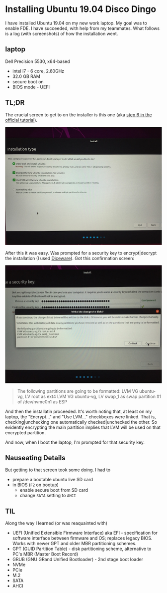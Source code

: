 Installing Ubuntu 19.04 Disco Dingo
===================================

I have installed Ubuntu 19.04 on my new work laptop. My goal was to enable FDE. I have succeeded,
with help from my teammates. What follows is a log (with screenshots) of how the installation went.

laptop
------

Dell Precision 5530, x64-based
* intel i7 - 6 core, 2.60GHz
* 32.0 GB RAM
* secure boot on
* BIOS mode - UEFI

TL;DR
-----

The crucial screen to get to on the installer is this one (aka [step 6 in the official
tutorial](https://tutorials.ubuntu.com/tutorial/tutorial-install-ubuntu-desktop#5)).

![install](img/install.jpg)

After this it was easy. Was prompted for a security key to encrypt|decrypt the installation (I used
[Diceware](http://world.std.com/~reinhold/diceware.html)). Got this confirmation screen:

![confirm](img/confirm.jpg)

> The following partitions are going to be formatted:
> LVM VG ubuntu-vg, LV root as ext4
> LVM VG ubuntu-vg, LV swap_1 as swap
> partition #1 of /dev/nvme0n1 as ESP

And then the installatin proceeded. It's worth noting that, at least on my laptop, the "Encrypt..."
and "Use LVM..." checkboxes were linked. That is, checking|unchecking one automatically
checked|unchecked the other. So evidently encrypting the main partition implies that LVM will be
used on that encrypted partition.

And now, when I boot the laptop, I'm prompted for that security key.

Nauseating Details
------------------

But getting to that screen took some doing. I had to
* prepare a bootable ubuntu live SD card
* in BIOS (`F2` on bootup)
  * enable secure boot from SD card
  * change `SATA` setting to `AHCI`


TIL
---

Along the way I learned (or was reaquainted with) 
* UEFI (Unified Extensible Firmware Interface) aka EFI - specification for software interface
  between firmware and OS; replaces legacy BIOS. Works with newer GPT and older MBR partitioning
  schemes.
* GPT (GUID Partition Table) - disk partitioning scheme, alternative to PC's MBR (Master Boot Record)
* GRUB (GNU GRand Unified Bootloader) - 2nd stage boot loader
* NVMe
* PCIe
* M.2
* SATA
* AHCI
